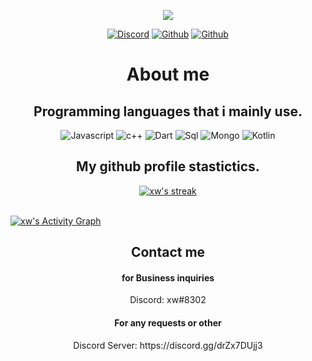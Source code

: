 <p align="center">
  <a href="https://xw.is-a.dev/">
    <img src="https://user-images.githubusercontent.com/44347946/125663447-285e0715-057d-42fa-a173-d313aa7f8ab9.png"></a>
</p>
<p align="center">
    <a href="https://discordapp.com/users/749998774566387742">
   <img alt="Discord" src="https://img.shields.io/badge/Discord-xw%234866-7289DA?style=for-the-badge&logo=discord&logoColor=7289DA&logoWidth=20&labelColor=000'"></a>  
  <a href="https://github.com/xw">
   <img alt="Github" src="https://img.shields.io/github/followers/xw?color=1DA1F2&logo=github&label=Followers&style=for-the-badge"></a>   
   <a href="https://xw.is-a.dev/">
   <img alt="Github" src="https://img.shields.io/website?label=xw.is-a.dev&style=for-the-badge&url=https://xw.is-a.dev/"></a> 
</p>

<h1 align="center">About me</h1>

<h2 align="center">Programming languages that i mainly use.</h2>
<p align="center">
  <img alt="Javascript" src="https://img.shields.io/badge/-JavaScript-090909?style=for-the-badge&logo=JavaScript&logoColor=E9D54D"></a> 
  <img alt="c++" src="https://img.shields.io/badge/-C++-090909?style=for-the-badge&logo=C%2b%2b&logoColor=6296CC"></a> 
  <img alt="Dart" src="https://img.shields.io/badge/-Dart-090909?style=for-the-badge&logo=dart&logoColor=097CDB"></a>    
  <img alt="Sql" src="https://img.shields.io/badge/-Sql-090909?style=for-the-badge&logo=mysql&logoColor=00648B"></a> 
  <img alt="Mongo" src="https://img.shields.io/badge/-MongoDB-090909?style=for-the-badge&logo=MongoDB&logoColor=00648B"></a> 
  <img alt="Kotlin" src="https://img.shields.io/badge/-Kotlin-090909?style=for-the-badge&logo=Kotlin&logoColor=00648B"></a> 
</p>



<h2 align="center">My github profile stastictics.</h2>

<p align="center">
    <a href="https://github.com/xwdm">
        <img title="xw stats" alt="xw's streak" src="https://github-readme-streak-stats.herokuapp.com/?user=xw&theme=dark&hide_border=true&stroke=f53b3b"/>
    </a>
</p><br>
<a href="https://github.com/xw"><img alt="xw's Activity Graph" src="https://activity-graph.herokuapp.com/graph?username=xw&bg_color=0D1117&color=eca15b&line=eca15b&point=FFFFFF&hide_border=true" /></a>
<h2 align="center">Contact me</h2>
<h4 align="center">for Business inquiries</h4>
<p align="center">Discord: xw#8302</p>
<h4 align="center">For any requests or other</h4>
<p align="center">Discord Server: https://discord.gg/drZx7DUjj3</p>
</pre> 


<!--
**xw/xw** is a ✨ _special_ ✨ repository because its `README.md` (this file) appears on your GitHub profile.
```
